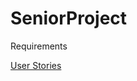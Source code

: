 # SeniorProject

Requirements

[User Stories](https://docs.google.com/spreadsheets/d/1kykr5OWJhqd-gHRz7Cqxc_k8ILerQRz-HDJO-mg1TKo/edit#gid=0)
